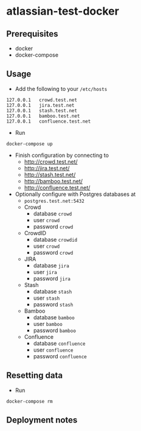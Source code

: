 # atlassian-test-docker

## Prerequisites

- docker
- docker-compose

## Usage

- Add the following to your `/etc/hosts`

```
127.0.0.1   crowd.test.net
127.0.0.1   jira.test.net
127.0.0.1   stash.test.net
127.0.0.1   bamboo.test.net
127.0.0.1   confluence.test.net
```

- Run 

```
docker-compose up
```

- Finish configuration by connecting to
  - http://crowd.test.net/
  - http://jira.test.net/
  - http://stash.test.net/
  - http://bamboo.test.net/
  - http://confluence.test.net/
- Optionally configure with Postgres databases at
  - `postgres.test.net:5432`
  - Crowd
    - database `crowd`
    - user `crowd`
    - password `crowd`
  - CrowdID
    - database `crowdid`
    - user `crowd`
    - password `crowd`
  - JIRA
    - database `jira`
    - user `jira`
    - password `jira`
  - Stash
    - database `stash`
    - user `stash`
    - password `stash`
  - Bamboo
    - database `bamboo`
    - user `bamboo`
    - password `bamboo`
  - Confluence
    - database `confluence`
    - user `confluence`
    - password `confluence`

## Resetting data

- Run

```
docker-compose rm
```

## Deployment notes



